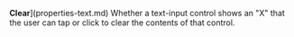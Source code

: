 **Clear**](properties-text.md) Whether a text-input control shows an "X" that the user can tap or click to clear the contents of that control.
